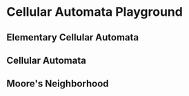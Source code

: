 # Cellular Automata Playground



## Elementary Cellular Automata

## Cellular Automata

## Moore's Neighborhood
